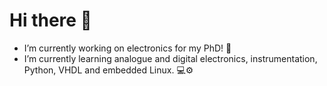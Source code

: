 # Hi there 👋
- I’m currently working on electronics for my PhD! 👾
- I’m currently learning analogue and digital electronics, instrumentation, Python, VHDL and embedded Linux. 💻⚙️
<!--
**Ju-Po/Ju-Po** is a ✨ _special_ ✨ repository because its `README.md` (this file) appears on your GitHub profile.

Here are some ideas to get you started:

- 🔭 I’m currently working on ...
- 🌱 I’m currently learning ...
- 👯 I’m looking to collaborate on ...
- 🤔 I’m looking for help with ...
- 💬 Ask me about ...
- 📫 How to reach me: ...
- 😄 Pronouns: ...
- ⚡ Fun fact: ...
-->
